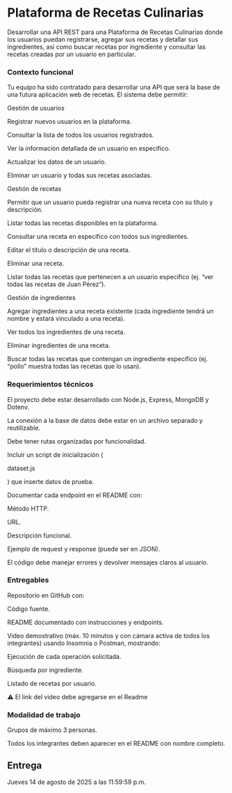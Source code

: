 # Plataforma de Recetas Culinarias

Desarrollar una API REST para una Plataforma de Recetas Culinarias donde los usuarios puedan registrarse, agregar sus recetas y detallar sus ingredientes, así como buscar recetas por ingrediente y consultar las recetas creadas por un usuario en particular.

### Contexto funcional

Tu equipo ha sido contratado para desarrollar una API que será la base de una futura aplicación web de recetas. El sistema debe permitir:

Gestión de usuarios

Registrar nuevos usuarios en la plataforma.

Consultar la lista de todos los usuarios registrados.

Ver la información detallada de un usuario en específico.

Actualizar los datos de un usuario.

Eliminar un usuario y todas sus recetas asociadas.

Gestión de recetas

Permitir que un usuario pueda registrar una nueva receta con su título y descripción.

Listar todas las recetas disponibles en la plataforma.

Consultar una receta en específico con todos sus ingredientes.

Editar el título o descripción de una receta.

Eliminar una receta.

Listar todas las recetas que pertenecen a un usuario específico (ej. “ver todas las recetas de Juan Pérez”).

Gestión de ingredientes

Agregar ingredientes a una receta existente (cada ingrediente tendrá un nombre y estará vinculado a una receta).

Ver todos los ingredientes de una receta.

Eliminar ingredientes de una receta.

Buscar todas las recetas que contengan un ingrediente específico (ej. “pollo” muestra todas las recetas que lo usan).

### Requerimientos técnicos

El proyecto debe estar desarrollado con Node.js, Express, MongoDB y Dotenv.

La conexión a la base de datos debe estar en un archivo separado y reutilizable.

Debe tener rutas organizadas por funcionalidad.

Incluir un script de inicialización (

dataset.js

) que inserte datos de prueba.

Documentar cada endpoint en el README con:

Método HTTP.

URL.

Descripción funcional.

Ejemplo de request y response (puede ser en JSON).

El código debe manejar errores y devolver mensajes claros al usuario.

### Entregables

Repositorio en GitHub con:

Código fuente.

README documentado con instrucciones y endpoints.

Video demostrativo (máx. 10 minutos y con cámara activa de todos los integrantes) usando Insomnia o Postman, mostrando:

Ejecución de cada operación solicitada.

Búsqueda por ingrediente.

Listado de recetas por usuario.

⚠️ El link del video debe agregarse en el Readme

### Modalidad de trabajo

Grupos de máximo 3 personas.

Todos los integrantes deben aparecer en el README con nombre completo.

## Entrega

Jueves 14 de agosto de 2025 a las 11:59:59 p.m.